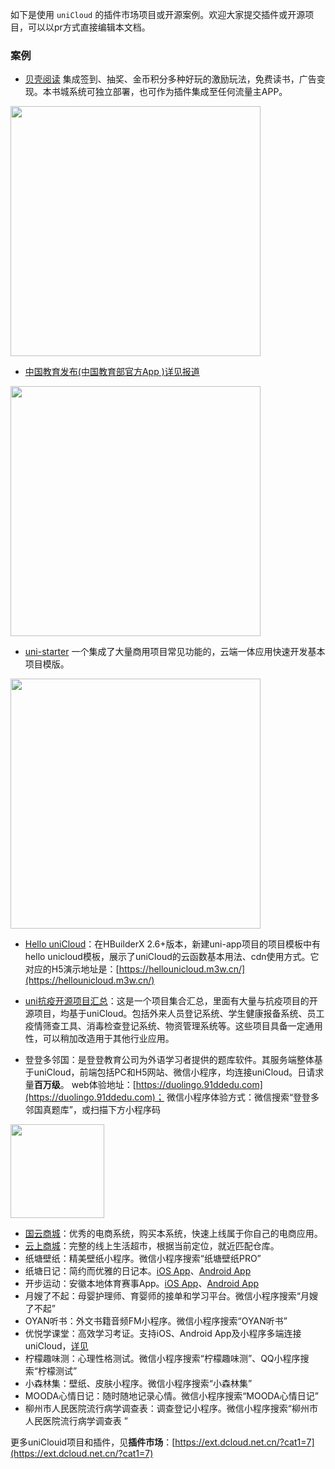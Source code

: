 如下是使用 ``uniCloud`` 的插件市场项目或开源案例。欢迎大家提交插件或开源项目，可以以pr方式直接编辑本文档。

### 案例
- [贝壳阅读](https://ext.dcloud.net.cn/plugin?id=5187)
集成签到、抽奖、金币积分多种好玩的激励玩法，免费读书，广告变现。本书城系统可独立部署，也可作为插件集成至任何流量主APP。
<a href="https://ext.dcloud.net.cn/plugin?id=5187" target="_blank">
  <img width="400" src="https://img-cdn-aliyun.dcloud.net.cn/stream/plugin_screens/baker-app_0.jpg?image_process=quality,q_70&v=1622277334">
</a>

- [中国教育发布(中国教育部官方App )](http://xwapp.moe.gov.cn/h5/sharepage/download.html)[详见报道](http://www.moe.gov.cn/jyb_xwfb/gzdt_gzdt/s5987/202009/t20200904_485105.html)
<a href="http://xwapp.moe.gov.cn/h5/sharepage/download.html" target="_blank">
  <img width="400" src="https://vkceyugu.cdn.bspapp.com/VKCEYUGU-f184e7c3-1912-41b2-b81f-435d1b37c7b4/777555f6-d237-47bb-9677-f8cd8d4761cb.png">
</a>

- [uni-starter](https://ext.dcloud.net.cn/plugin?id=5057)
一个集成了大量商用项目常见功能的，云端一体应用快速开发基本项目模版。
<a href="https://ext.dcloud.net.cn/plugin?id=5057" target="_blank">
  <img width="400" src="https://vkceyugu.cdn.bspapp.com/VKCEYUGU-f184e7c3-1912-41b2-b81f-435d1b37c7b4/72ccebcc-e9e0-4b9f-9f7b-1249edde3aba.png">
</a>

- [Hello uniCloud](https://ext.dcloud.net.cn/plugin?id=4082)：在HBuilderX 2.6+版本，新建uni-app项目的项目模板中有 hello unicloud模板，展示了uniCloud的云函数基本用法、cdn使用方式。它对应的H5演示地址是：[https://hellounicloud.m3w.cn/](https://hellounicloud.m3w.cn/)

- [uni抗疫开源项目汇总](https://gitee.com/dcloud/xinguan2020)：这是一个项目集合汇总，里面有大量与抗疫项目的开源项目，均基于uniCloud。包括外来人员登记系统、学生健康报备系统、员工疫情筛查工具、消毒检查登记系统、物资管理系统等。这些项目具备一定通用性，可以稍加改造用于其他行业应用。

- 登登多邻国：是登登教育公司为外语学习者提供的题库软件。其服务端整体基于uniCloud，前端包括PC和H5网站、微信小程序，均连接uniCloud。日请求量**百万级**。
  web体验地址：[https://duolingo.91ddedu.com](https://duolingo.91ddedu.com)；
  微信小程序体验方式：微信搜索“登登多邻国真题库”，或扫描下方小程序码
<a href="https://det.91ddedu.com" target="_blank">
  <img width="150" src="https://duolingo.91ddedu.com/static/miniapp.4a4ddf6b.jpg">
</a>

- [国云商城](https://ext.dcloud.net.cn/plugin?id=2413)：优秀的电商系统，购买本系统，快速上线属于你自己的电商应用。
- [云上商城](https://ext.dcloud.net.cn/plugin?id=1989)：完整的线上生活超市，根据当前定位，就近匹配仓库。
- 纸塘壁纸：精美壁纸小程序。微信小程序搜索“纸塘壁纸PRO”
- 纸塘日记：简约而优雅的日记本。[iOS App](https://apps.apple.com/cn/app/id1442487677)、[Android App](https://android.myapp.com/myapp/detail.htm?apkName=com.ztdiary.piaoshi)
- 开步运动：安徽本地体育赛事App。[iOS App](https://apps.apple.com/cn/app/id1518760851)、[Android App](https://android.myapp.com/myapp/detail.htm?apkName=uni.UNIBE1CDD0)
- 月嫂了不起：母婴护理师、育婴师的接单和学习平台。微信小程序搜索“月嫂了不起”
- OYAN听书：外文书籍音频FM小程序。微信小程序搜索“OYAN听书”
- 优悦学课堂：高效学习考证。支持iOS、Android App及小程序多端连接uniCloud，[详见](https://school.youyuexue.com/#/downLoad)
- 柠檬趣味测：心理性格测试。微信小程序搜索“柠檬趣味测”、QQ小程序搜索“柠檬测试”
- 小森林集：壁纸、皮肤小程序。微信小程序搜索“小森林集”
- MOODA心情日记：随时随地记录心情。微信小程序搜索“MOODA心情日记”
- 柳州市人民医院流行病学调查表：调查登记小程序。微信小程序搜索“柳州市人民医院流行病学调查表	”

更多uniClouid项目和插件，见**插件市场**：[https://ext.dcloud.net.cn/?cat1=7](https://ext.dcloud.net.cn/?cat1=7)